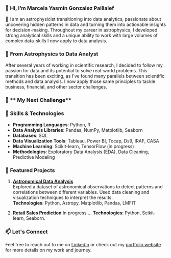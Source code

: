 ### 👋 Hi, I’m Marcela Yasmin Gonzalez Paillalef
👀  I am an astrophysicist transitioning into data analytics, passionate about uncovering hidden patterns in data and turning them into actionable insights for decision-making. 
Throughout my career in astrophysics, I developed strong analytical skills and a unique ability to work with large volumes of complex data-skills I now apply to data analysis.

### 🎯 **From Astrophysics to Data Analyst**
After several years of working in scientific research, I decided to follow my passion for data and its potential to solve real-world problems. This transition has been exciting, as I've found many parallels between scientific methods and data analysis.
I now apply those same principles to tackle business, financial, and other sector challenges.

### 💞️ ** My Next Challenge**

### 🔧 **Skills & Technologies**
- **Programming Languages**: Python, R
- **Data Analysis Libraries**: Pandas, NumPy, Matplotlib, Seaborn
- **Databases**: SQL
- **Data Visualization Tools**: Tableau, Power BI, Tocap, Ds9, IRAF, CASA
- **Machine Learning**: Scikit-learn, TensorFlow (in progress)
- **Methodologies**: Exploratory Data Analysis (EDA), Data Cleaning, Predictive Modeling

### 🚀 **Featured Projects**

1. **[Astronomical Data Analysis](#)**  
   Explored a dataset of astronomical observations to detect patterns and correlations between different variables. Used data cleaning and visualization techniques to interpret the results.  
   **Technologies**: Python, Astropy, Matplotlib, Pandas, LMFIT

2. **[Retail Sales Prediction](#)**
   In progress ...
   **Technologies**: Python, Scikit-learn, Seaborn.



### 📫 **Let's Connect**
Feel free to reach out to me on [LinkedIn](www.linkedin.com/in/marcela-gonzález-paillalef-ba592b282) or check out my [portfolio website](#) for more details on my work and journey.


